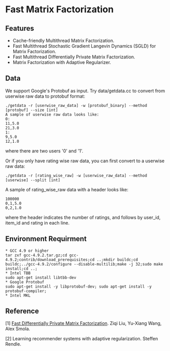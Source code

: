 # Fast Matrix Factorization

## Features
   * Cache-friendly Multithread Matrix Factorization.
   * Fast Multithread Stochastic Gradient Langevin Dynamics (SGLD) for Matrix Factorization.
   * Fast Multithread Differentially Private Matrix Factorization.
   * Matrix Factorization with Adaptive Regularizer.

## Data
We support Google's Protobuf as input. Try data/getdata.cc to convert from userwise raw data to protobuf format:

    ./getdata -r [userwise_raw_data] -w [protobuf_binary] --method [protobuf] --size [int]
    A sample of userwise raw data looks like:
    0:
    11,5.0
    21,3.0
    1:
    9,5.0
    12,1.0

  where there are two users '0' and '1'.

  Or if you only have rating wise raw data, you can first convert to a userwise raw data:

    ./getdata -r [rating_wise_raw] -w [userwise_raw_data] --method [userwise] --split [int]

  A sample of rating_wise_raw data with a header looks like:

    100000
    0,1,5.0
    0,2,1.0
  where the header indicates the number of ratings, and follows by user_id, item_id and rating in each line.

## Environment Requirment
    * GCC 4.9 or higher
    tar zxf gcc-4.9.2.tar.gz;cd gcc-4.9.2;contrib/download_prerequisites;cd ..;mkdir buildc;cd buildc;../gcc-4.9.2/configure --disable-multilib;make -j 32;sudo make install;cd ..;
    * Intel TBB
    sudo apt-get install libtbb-dev
    * Google Protobuf
    sudo apt-get install -y libprotobuf-dev; sudo apt-get install -y protobuf-compiler;
    * Intel MKL


## Reference
[1] [Fast Differentially Private Matrix Factorization](http://arxiv.org/abs/1505.01419). Ziqi Liu, Yu-Xiang Wang, Alex Smola.

[2] Learning recommender systems with adaptive regularization. Steffen Rendle.
